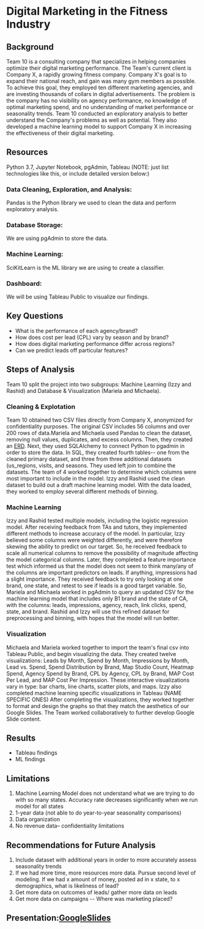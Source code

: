 # Digital Marketing in the Fitness Industry

## Background

Team 10 is a consulting company that specializes in helping companies optimize their digital marketing performance. The Team's current client is Company X, a rapidly growing fitness company. Company X's goal is to expand their national reach, and gain was many gym members as possible. To achieve this goal, they employed ten different marketing agencies, and are investing thousands of collars in digital advertisements. The problem is the company has no visibility on agency performance, no knowledge of optimal marketing spend, and no understanding of market performance or seasonality trends. Team 10 conducted an exploratory analysis to better understand the Company's problems as well as potential. They also developed a machine learning model to support Company X in increasing the effectiveness of their digital marketing. 

## Resources
Python 3.7, Jupyter Notebook, pgAdmin, Tableau (NOTE: just list technologies like this, or include detailed version below:)

### Data Cleaning, Exploration, and Analysis:
Pandas is the Python library we used to clean the data and perform exploratory analysis.

### Database Storage:
We are using pgAdmin to store the data.
 
### Machine Learning: 
SciKitLearn is the ML library we are using to create a classifier.

### Dashboard: 
We will be using Tableau Public to visualize our findings.

## Key Questions
- What is the performance of each agency/brand?
- How does cost per lead (CPL) vary by season and by brand?
- How does digital marketing performance differ across regions?
- Can we predict leads off particular features?

## Steps of Analysis

Team 10 split the project into two subgroups: Machine Learning (Izzy and Rashid) and Database & Visualization (Mariela and Michaela).

### Cleaning & Explotation
Team 10 obtained two CSV files directly from Company X, anonymized for confidentiality purposes. The original CSV includes 56 columns and over 200 rows of data.Mariela and Michaela used Pandas to clean the dataset, removing null values, duplicates, and excess columns. Then, they created an [ERD](https://github.com/marielakinn/Social_media/blob/main/SQL%20Queries%20and%20ERD/ERD%20Table.xlsx).  Next, they used SQLAlchemy to connect Python to pgadmin in order to store the data. In SQL, they created fourth tables-- one from the cleaned primary dataset, and three from three additional datasets (us_regions, visits, and seasons. They used left join to combine the datasets. The team of 4 worked together to determine which columns were most important to include in the model. Izzy and Rashid used the clean dataset to build out a draft machine learning model. With the data loaded, they worked to employ several different methods of binning. 

### Machine Learning
Izzy and Rashid tested multiple models, including the logistic regression model. After receiving feedback from TAs and tutors, they implemented different methods to increase accuracy of the model. In particular, Izzy believed some columns were weighted differently, and were therefore skewing the ability to predict on our target. So, he received feedback to scale all numerical columns to remove the possibility of magnitude affecting the model categorical columns. Later, they completed a feature importance test which informed us that the model does not seem to think many/any of the columns are important predictors on leads. If anything, impressions had a slight importance. They received feedback to try only looking at one brand, one state, and retest to see if leads is a good target variable. So, Mariela and Michaela worked in pgAdmin to query an updated CSV for the machine learning model that includes only B1 brand and the state of CA, with the columns: leads, impressions, agency, reach, link clicks, spend, state, and brand. Rashid and Izzy will use this refined dataset for preprocessing and binning, with hopes that the model will run better.

### Visualization 
Michaela and Mariela worked together to import the team's final csv into Tableau Public, and begin visualizing the data. They created twelve visualizations: Leads by Month, Spend by Month, Impressions by Month, Lead vs. Spend, Spend Distribution by Brand, Map Studio Count, Heatmap Spend, Agency Spend by Brand, CPL by Agency, CPL by Brand, MAP Cost Per Lead, and MAP Cost Per Impression. These interactive visualizations vary in type: bar charts, line charts, scatter plots, and maps. Izzy also completed machine learning specific visualizations in Tableau (NAME SPECIFIC ONES) After completing the visualizations, they worked together to format and design the graphs so that they match the aesthetics of our Google Slides. The Team worked collaboratively to further develop Google Slide content. 


## Results

- Tableau findings
- ML findings

## Limitations
1. Machine Learning Model does not understand what we are trying to do with so many states. Accuracy rate decreases significantly when we run model for all states
2. 1-year data (not able to do year-to-year seasonality comparisons)
3. Data organization
4. No revenue data– confidentiality limitations


## Recommendations for Future Analysis 
1. Include dataset with additional years in order to more accurately assess seasonality trends
2. If we had more time, more resources more data. Pursue second level of modeling. If we had x amount of money, posted ad in x state, to x demographics, what is likeliness of lead?
3. Get more data on outcomes of leads/ gather more data on leads
4. Get more data on campaigns -- Where was marketing placed? 

## Presentation:[GoogleSlides](https://docs.google.com/presentation/d/1znRkusDe7-G68lACfZTGBikjaQkrRGYngHLJKc4Vmec/edit#slide=id.p)



